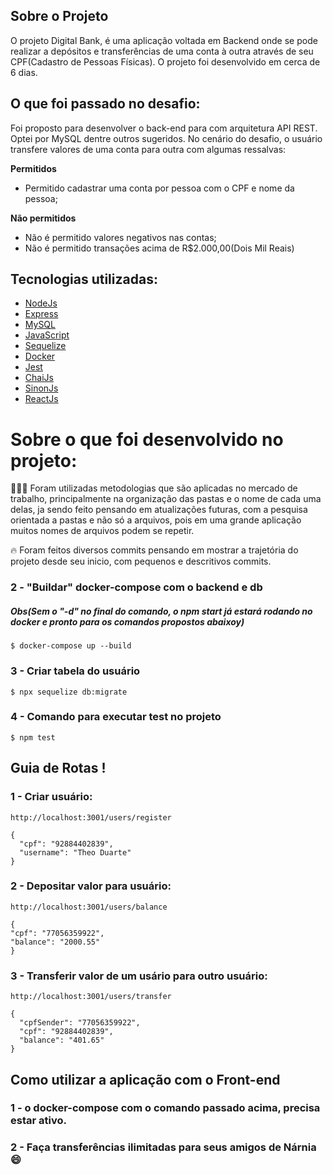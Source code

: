 ## Sobre o Projeto

O projeto Digital Bank, é uma aplicação voltada em Backend onde se pode realizar a depósitos e transferências de uma conta à outra através de seu CPF(Cadastro de Pessoas Físicas). O projeto foi desenvolvido em cerca de 6 dias.<br>

## O que foi passado no desafio:

Foi proposto para desenvolver o back-end para com arquitetura API REST. Optei por MySQL dentre outros sugeridos. No cenário do desafio, o usuário transfere valores de uma conta para outra com algumas ressalvas:

**Permitidos**
 - Permitido cadastrar uma conta por pessoa com o CPF e nome da pessoa;

**Não permitidos**
 - Não é permitido valores negativos nas contas;
 - Não é permitido transações acima de R$2.000,00(Dois Mil Reais)

## Tecnologias utilizadas:

- [NodeJs](https://nodejs.org/pt-br/docs//)
- [Express](https://expressjs.com/pt-br/)
- [MySQL](https://www.mysql.com/)
- [JavaScript](https://developer.mozilla.org/pt-BR/docs/Web/JavaScript)
- [Sequelize](https://sequelize.org/docs/v6/)
- [Docker](https://docs.docker.com/)
- [Jest](https://jestjs.io/pt-BR/)
- [ChaiJs](https://www.chaijs.com/)
- [SinonJs](https://sinonjs.org/)
- [ReactJs](https://pt-br.reactjs.org/)

# Sobre o que foi desenvolvido no projeto:
👨🏾‍💻 Foram utilizadas metodologias que são aplicadas no mercado de trabalho, principalmente na organização das pastas e o nome de cada uma delas, ja sendo feito pensando em atualizações futuras, com a pesquisa orientada a pastas e não só a arquivos, pois em uma grande aplicação muitos nomes de arquivos podem se repetir.

🔥 Foram feitos diversos commits pensando em mostrar a trajetória do projeto desde seu inicio, com pequenos e descritivos commits.

### 2 - "Buildar" docker-compose com o backend e db
##### Obs(Sem o "-d" no final do comando, o npm start já estará rodando no docker e pronto para os comandos propostos abaixoy)
    $ docker-compose up --build

### 3 - Criar tabela do usuário
    $ npx sequelize db:migrate

### 4 - Comando para executar test no projeto
    $ npm test


## Guia de Rotas !

### 1 - Criar usuário:
    http://localhost:3001/users/register

    {
      "cpf": "92884402839",
      "username": "Theo Duarte"
    }

### 2 - Depositar valor para usuário:
    http://localhost:3001/users/balance

    {
    "cpf": "77056359922",
    "balance": "2000.55"
    }

### 3 - Transferir valor de um usário para outro usuário:
    http://localhost:3001/users/transfer

    {
      "cpfSender": "77056359922",
      "cpf": "92884402839",
      "balance": "401.65"
    }

## Como utilizar a aplicação com o Front-end

### 1 - o docker-compose com o comando passado acima, precisa estar ativo.

### 2 - Faça transferências ilimitadas para seus amigos de Nárnia 😄
